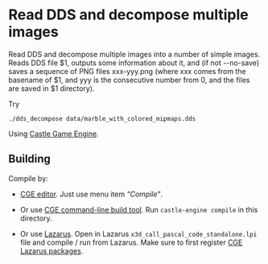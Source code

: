 # Read DDS and decompose multiple images

Read DDS and decompose multiple images into a number of simple images.
Reads DDS file $1, outputs some information about it,
and (if not --no-save) saves a sequence of PNG files xxx-yyy.png
(where xxx comes
from the basename of $1, and yyy is the consecutive number from 0,
and the files are saved in $1 directory).

Try

```
./dds_decompose data/marble_with_colored_mipmaps.dds
```

Using [Castle Game Engine](https://castle-engine.io/).

## Building

Compile by:

- [CGE editor](https://castle-engine.io/manual_editor.php). Just use menu item _"Compile"_.

- Or use [CGE command-line build tool](https://castle-engine.io/build_tool). Run `castle-engine compile` in this directory.

- Or use [Lazarus](https://www.lazarus-ide.org/). Open in Lazarus `x3d_call_pascal_code_standalone.lpi` file and compile / run from Lazarus. Make sure to first register [CGE Lazarus packages](https://castle-engine.io/lazarus).

